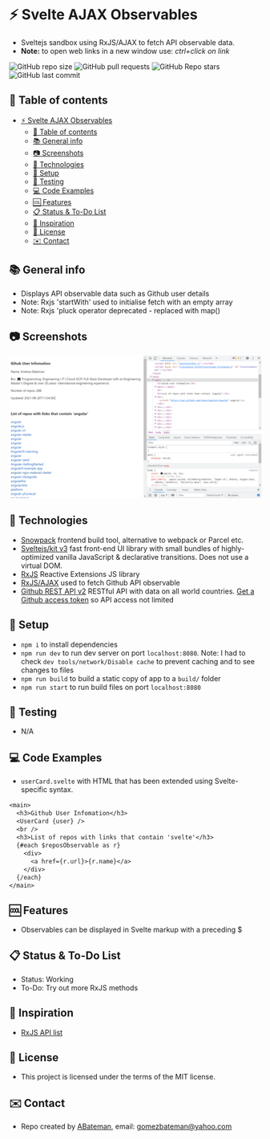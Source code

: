 # :zap: Svelte AJAX Observables

* Sveltejs sandbox using RxJS/AJAX to fetch API observable data.
* **Note:** to open web links in a new window use: _ctrl+click on link_

![GitHub repo size](https://img.shields.io/github/repo-size/AndrewJBateman/svelte-ajax-observables?style=plastic)
![GitHub pull requests](https://img.shields.io/github/issues-pr/AndrewJBateman/svelte-ajax-observables?style=plastic)
![GitHub Repo stars](https://img.shields.io/github/stars/AndrewJBateman/svelte-ajax-observables?style=plastic)
![GitHub last commit](https://img.shields.io/github/last-commit/AndrewJBateman/svelte-ajax-observables?style=plastic)

## :page_facing_up: Table of contents

* [:zap: Svelte AJAX Observables](#zap-svelte-ajax-observables)
  * [:page_facing_up: Table of contents](#page_facing_up-table-of-contents)
  * [:books: General info](#books-general-info)
  * [:camera: Screenshots](#camera-screenshots)
  * [:signal_strength: Technologies](#signal_strength-technologies)
  * [:floppy_disk: Setup](#floppy_disk-setup)
  * [:wrench: Testing](#wrench-testing)
  * [:computer: Code Examples](#computer-code-examples)
  * [:cool: Features](#cool-features)
  * [:clipboard: Status & To-Do List](#clipboard-status--to-do-list)
  * [:clap: Inspiration](#clap-inspiration)
  * [:file_folder: License](#file_folder-license)
  * [:envelope: Contact](#envelope-contact)

## :books: General info

* Displays API observable data such as Github user details
* Note: Rxjs 'startWith' used to initialise fetch with an empty array
* Note: Rxjs 'pluck operator deprecated - replaced with map()

## :camera: Screenshots

![Frontend screenshot](./imgs/list.png)

## :signal_strength: Technologies

* [Snowpack](https://www.snowpack.dev/) frontend build tool, alternative to webpack or Parcel etc.
* [Sveltejs/kit v3](https://kit.svelte.dev/) fast front-end UI library with small bundles of highly-optimized vanilla JavaScript & declarative transitions. Does not use a virtual DOM.
* [RxJS](https://rxjs.dev/) Reactive Extensions JS library
* [RxJS/AJAX](https://rxjs.dev/api/ajax/ajax) used to fetch Github API observable
* [Github REST API v2](https://docs.github.com/en/rest/reference/users) RESTful API with data on all world countries. [Get a Github access token](https://github.com/settings/tokens) so API access not limited

## :floppy_disk: Setup

* `npm i` to install dependencies
* `npm run dev` to run dev server on port `localhost:8080`. Note: I had to check `dev tools/network/Disable cache` to prevent caching and to see changes to files
* `npm run build` to build a static copy of app to a `build/` folder
* `npm run start` to run build files on port `localhost:8080`

## :wrench: Testing

* N/A

## :computer: Code Examples

* `userCard.svelte` with HTML that has been extended using Svelte-specific syntax.

```svelte
<main>
  <h3>Github User Infomation</h3>
  <UserCard {user} />
  <br />
  <h3>List of repos with links that contain 'svelte'</h3>
  {#each $reposObservable as r}
    <div>
      <a href={r.url}>{r.name}</a>
    </div>
  {/each}
</main>
```

## :cool: Features

* Observables can be displayed in Svelte markup with a preceding $

## :clipboard: Status & To-Do List

* Status: Working
* To-Do: Try out more RxJS methods

## :clap: Inspiration

* [RxJS API list](https://rxjs.dev/api)

## :file_folder: License

* This project is licensed under the terms of the MIT license.

## :envelope: Contact

* Repo created by [ABateman](https://github.com/AndrewJBateman), email: gomezbateman@yahoo.com
